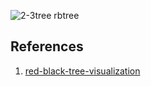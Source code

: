 


![2-3tree rbtree](https://github.com/stardustman/pictures/raw/main/img/datastructure/2-3-tree-read-black-tree-2-3-tree.svg)

## References

1. [red-black-tree-visualization](https://www.cs.usfca.edu/~galles/visualization/RedBlack.html)